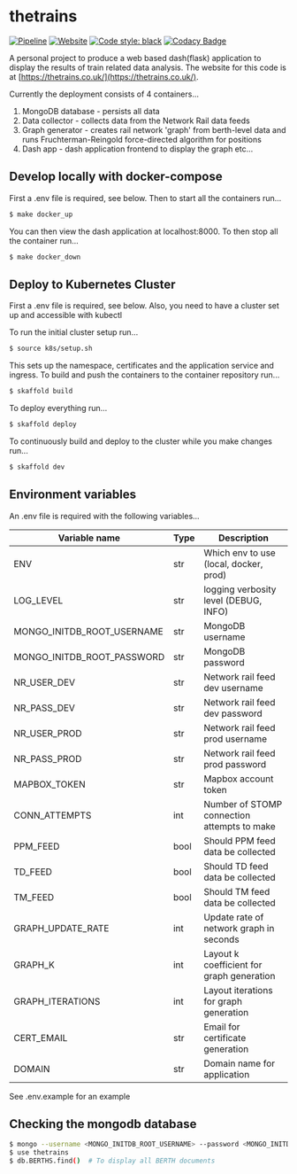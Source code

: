 # thetrains

[![Pipeline](https://gitlab.com/JoshTingey/the-trains/badges/master/pipeline.svg)](https://gitlab.com/JoshTingey/the-trains/pipelines) [![Website](https://img.shields.io/website-up-down-green-red/http/shields.io.svg)](https://thetrains.co.uk/) [![Code style: black](https://img.shields.io/badge/code%20style-black-000000.svg)](https://github.com/psf/black) [![Codacy Badge](https://app.codacy.com/project/badge/Grade/94593ef8ea534d63912e073584a91932)](https://www.codacy.com/manual/joshtingey93/the-trains?utm_source=gitlab.com&amp;utm_medium=referral&amp;utm_content=JoshTingey/the-trains&amp;utm_campaign=Badge_Grade)

A personal project to produce a web based dash(flask) application to display the results of train related data analysis. The website for this code is at [https://thetrains.co.uk/](https://thetrains.co.uk/). 

Currently the deployment consists of 4 containers...
1. MongoDB database - persists all data
2. Data collector - collects data from the Network Rail data feeds
3. Graph generator - creates rail network 'graph' from berth-level data and runs Fruchterman-Reingold force-directed algorithm for positions
4. Dash app - dash application frontend to display the graph etc...

## Develop locally with docker-compose

First a .env file is required, see below. Then to start all the containers run...

```bash
$ make docker_up
```

You can then view the dash application at localhost:8000. To then stop all the container run...

```bash
$ make docker_down
```

## Deploy to Kubernetes Cluster

First a .env file is required, see below. Also, you need to have a cluster set up and accessible with kubectl

To run the initial cluster setup run...

```bash
$ source k8s/setup.sh
```

This sets up the namespace, certificates and the application service and ingress.
To build and push the containers to the container repository run...

```bash
$ skaffold build
```

To deploy everything run...

```bash
$ skaffold deploy
```

To continuously build and deploy to the cluster while you make changes run...

```bash
$ skaffold dev
```

## Environment variables

An .env file is required with the following variables...

| Variable name              | Type | Description                                 |
| -------------------------- | ---- | ------------------------------------------- |
| ENV                        | str  | Which env to use (local, docker, prod)      |
| LOG_LEVEL                  | str  | logging verbosity level (DEBUG, INFO)       |
| MONGO_INITDB_ROOT_USERNAME | str  | MongoDB username                            |
| MONGO_INITDB_ROOT_PASSWORD | str  | MongoDB password                            |
| NR_USER_DEV                | str  | Network rail feed dev username              |
| NR_PASS_DEV                | str  | Network rail feed dev password              |
| NR_USER_PROD               | str  | Network rail feed prod username             |
| NR_PASS_PROD               | str  | Network rail feed prod password             |
| MAPBOX_TOKEN               | str  | Mapbox account token                        |
| CONN_ATTEMPTS              | int  | Number of STOMP connection attempts to make |
| PPM_FEED                   | bool | Should PPM feed data be collected           |
| TD_FEED                    | bool | Should TD feed data be collected            |
| TM_FEED                    | bool | Should TM feed data be collected            |
| GRAPH_UPDATE_RATE          | int  | Update rate of network graph in seconds     |
| GRAPH_K                    | int  | Layout k coefficient for graph generation   |
| GRAPH_ITERATIONS           | int  | Layout iterations for graph generation      |
| CERT_EMAIL                 | str  | Email for certificate generation            |
| DOMAIN                     | str  | Domain name for application                 |

See .env.example for an example

## Checking the mongodb database

```bash
$ mongo --username <MONGO_INITDB_ROOT_USERNAME> --password <MONGO_INITDB_ROOT_PASSWORD> --authenticationDatabase admin
$ use thetrains
$ db.BERTHS.find()  # To display all BERTH documents
```
